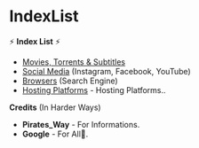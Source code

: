 # IndexList

⚡️ **Index List** ⚡️

- [Movies, Torrents & Subtitles](https://github.com/JinnSulthan/IndexList/tree/main/IndexList/Movies)
- [Social Media](https://github.com/JinnSulthan/IndexList/tree/main/IndexList/SocialMedia) (Instagram, Facebook, YouTube)
- [Browsers](https://github.com/JinnSulthan/IndexList/tree/main/IndexList/WebBrowsers) (Search Engine) 
- [Hosting Platforms](https://github.com/JinnSulthan/IndexList/tree/main/IndexList/HostingPlatforms) - Hosting Platforms.. 













**Credits** (In Harder Ways)
- **Pirates_Way**  - For Informations.
- **Google** - For All🤗. 
